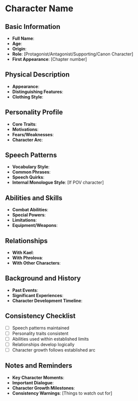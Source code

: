# Character Name

## Basic Information
- **Full Name**: 
- **Age**: 
- **Origin**: 
- **Role**: [Protagonist/Antagonist/Supporting/Canon Character]
- **First Appearance**: [Chapter number]

## Physical Description
- **Appearance**: 
- **Distinguishing Features**: 
- **Clothing Style**: 

## Personality Profile
- **Core Traits**: 
- **Motivations**: 
- **Fears/Weaknesses**: 
- **Character Arc**: 

## Speech Patterns
- **Vocabulary Style**: 
- **Common Phrases**: 
- **Speech Quirks**: 
- **Internal Monologue Style**: [If POV character]

## Abilities and Skills
- **Combat Abilities**: 
- **Special Powers**: 
- **Limitations**: 
- **Equipment/Weapons**: 

## Relationships
- **With Kael**: 
- **With Phrolova**: 
- **With Other Characters**: 

## Background and History
- **Past Events**: 
- **Significant Experiences**: 
- **Character Development Timeline**: 

## Consistency Checklist
- [ ] Speech patterns maintained
- [ ] Personality traits consistent
- [ ] Abilities used within established limits
- [ ] Relationships develop logically
- [ ] Character growth follows established arc

## Notes and Reminders
- **Key Character Moments**: 
- **Important Dialogue**: 
- **Character Growth Milestones**: 
- **Consistency Warnings**: [Things to watch out for]